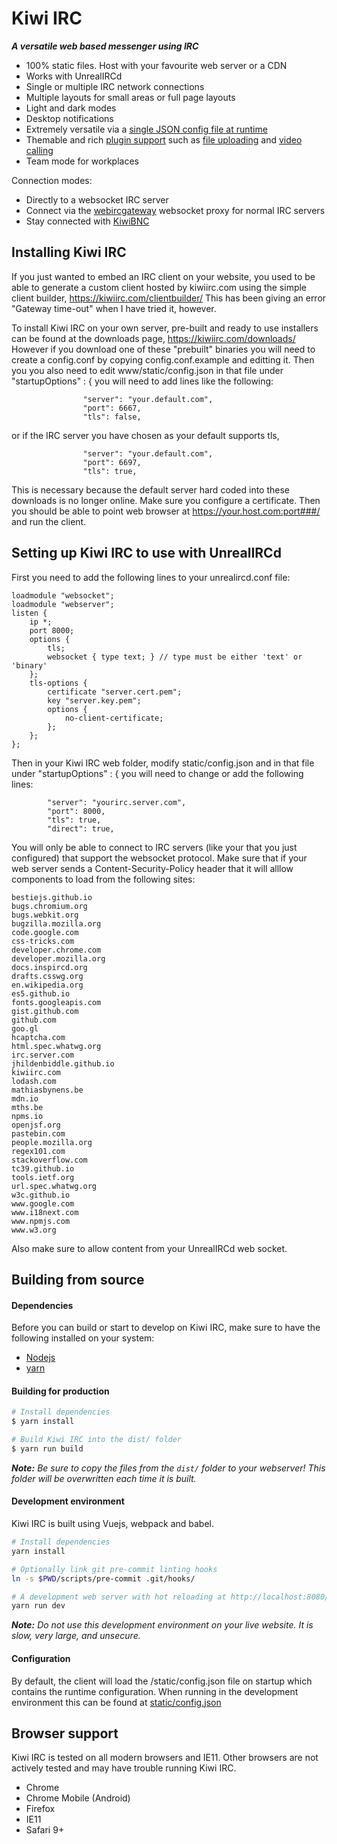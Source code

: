 # Kiwi IRC

***A versatile web based messenger using IRC***


- 100% static files. Host with your favourite web server or a CDN
- Works with UnrealIRCd
- Single or multiple IRC network connections
- Multiple layouts for small areas or full page layouts
- Light and dark modes
- Desktop notifications
- Extremely versatile via a [single JSON config file at runtime](https://github.com/kiwiirc/kiwiirc/wiki/Configuration)
- Themable and rich [plugin support](https://github.com/kiwiirc/kiwiirc/wiki/Plugins) such as [file uploading](https://github.com/kiwiirc/plugin-fileuploader/) and [video calling](https://github.com/kiwiirc/plugin-conference)
- Team mode for workplaces

Connection modes:

- Directly to a websocket IRC server
- Connect via the [webircgateway](https://github.com/kiwiirc/webircgateway) websocket proxy for normal IRC servers
- Stay connected with [KiwiBNC](https://github.com/kiwiirc/kiwibnc)

## Installing Kiwi IRC
If you just wanted to embed an IRC client on your website, you used to be able to generate a custom client hosted by kiwiirc.com using the simple client builder, https://kiwiirc.com/clientbuilder/
This has been giving an error "Gateway time-out" when I have tried it, however.

To install Kiwi IRC on your own server, pre-built and ready to use installers can be found at the downloads page, https://kiwiirc.com/downloads/
However if you download one of these "prebuilt" binaries you will need to create a config.conf by copying config.conf.example and editting it. Then you you also need
to edit www/static/config.json
in that file under "startupOptions" : { you will need to add lines like the following:
```
                "server": "your.default.com",
                "port": 6667,
                "tls": false,
```
or if the IRC server you have chosen as your default supports tls,
```
                "server": "your.default.com",
                "port": 6697,
                "tls": true,
```
This is necessary because the default server hard coded into these downloads is no longer online.
Make sure you configure a certificate. Then you should be able to point web browser at https://your.host.com:port###/ and run the client.

## Setting up Kiwi IRC to use with UnrealIRCd
First you need to add the following lines to your unrealircd.conf file:
```
loadmodule "websocket";
loadmodule "webserver";
listen {
    ip *;
    port 8000;
    options {
        tls;
        websocket { type text; } // type must be either 'text' or 'binary'
    };
    tls-options {
        certificate "server.cert.pem";
        key "server.key.pem";
        options {
            no-client-certificate;
        };
    };
};
```
Then in your Kiwi IRC web folder, modify static/config.json and in that file under "startupOptions" : { you will need to change or add the following lines:
```
        "server": "yourirc.server.com",
        "port": 8000,
        "tls": true,
        "direct": true,
```
You will only be able to connect to IRC servers (like your that you just configured) that support the websocket protocol. Make sure that if your web server
sends a Content-Security-Policy header that it will alllow components to load from the following sites:
```
bestiejs.github.io
bugs.chromium.org
bugs.webkit.org
bugzilla.mozilla.org
code.google.com
css-tricks.com
developer.chrome.com
developer.mozilla.org
docs.inspircd.org
drafts.csswg.org
en.wikipedia.org
es5.github.io
fonts.googleapis.com
gist.github.com
github.com
goo.gl
hcaptcha.com
html.spec.whatwg.org
irc.server.com
jhildenbiddle.github.io
kiwiirc.com
lodash.com
mathiasbynens.be
mdn.io
mths.be
npms.io
openjsf.org
pastebin.com
people.mozilla.org
regex101.com
stackoverflow.com
tc39.github.io
tools.ietf.org
url.spec.whatwg.org
w3c.github.io
www.google.com
www.i18next.com
www.npmjs.com
www.w3.org
```
Also make sure to allow content from your UnrealIRCd web socket.

## Building from source
#### Dependencies
Before you can build or start to develop on Kiwi IRC, make sure to have the following installed on your system:
* [Nodejs](https://nodejs.org/)
* [yarn](https://yarnpkg.com/)

#### Building for production

``` bash
# Install dependencies
$ yarn install

# Build Kiwi IRC into the dist/ folder
$ yarn run build
```

***Note:*** *Be sure to copy the files from the `dist/` folder to your webserver! This folder will be overwritten each time it is built.*

#### Development environment
Kiwi IRC is built using Vuejs, webpack and babel.

``` bash
# Install dependencies
yarn install

# Optionally link git pre-commit linting hooks
ln -s $PWD/scripts/pre-commit .git/hooks/

# A development web server with hot reloading at http://localhost:8080/
yarn run dev
```

***Note:*** *Do not use this development environment on your live website. It is slow, very large, and unsecure.*

#### Configuration

By default, the client will load the /static/config.json file on startup which
contains the runtime configuration. When running in the development environment this can be found at [static/config.json](static/config.json)


## Browser support

Kiwi IRC is tested on all modern browsers and IE11. Other browsers are not actively tested and may have trouble running Kiwi IRC.
* Chrome
* Chrome Mobile (Android)
* Firefox
* IE11
* Safari 9+

